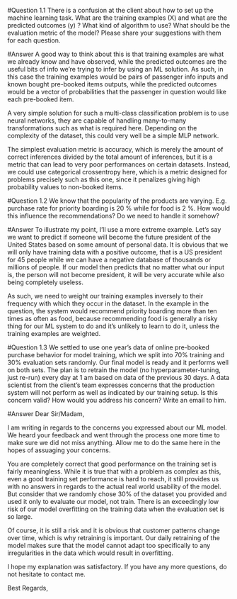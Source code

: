 #Question 1.1
There is a confusion at the client about how to set up the machine learning task. What are the training examples (X) and what are the predicted outcomes (y) ? What kind of algorithm to use? What should be the evaluation metric of the model? Please share your suggestions with them for each question.

#Answer
A good way to think about this is that training examples are what we already know and have observed, while the predicted outcomes are the useful bits of info we’re trying to infer by using an ML solution. As such, in this case the training examples would be pairs of passenger info inputs and known bought pre-booked items outputs, while the predicted outcomes would be a vector of probabilities that the passenger in question would like each pre-booked item.

A very simple solution for such a multi-class classification problem is to use neural networks, they are capable of handling many-to-many transformations such as what is required here. Depending on the complexity of the dataset, this could very well be a simple MLP network.

The simplest evaluation metric is accuracy, which is merely the amount of correct inferences divided by the total amount of inferences, but it is a metric that can lead to very poor performances on certain datasets. Instead, we could use categorical crossentropy here, which is a metric designed for problems precisely such as this one, since it penalizes giving high probability values to non-booked items.

#Question 1.2
We know that the popularity of the products are varying. E.g. purchase rate for priority boarding is 20 % while for food is 2 %. How would this influence the recommendations? Do we need to handle it somehow?

#Answer
To illustrate my point, I’ll use a more extreme example. Let’s say we want to predict if someone will become the future president of the United States based on some amount of personal data. It is obvious that we will only have training data with a positive outcome, that is a US president for 45 people while we can have a negative database of thousands or millions of people. If our model then predicts that no matter what our input is, the person will not become president, it will be very accurate while also being completely useless.

As such, we need to weight our training examples inversely to their frequency with which they occur in the dataset. In the example in the question, the system would recommend priority boarding more than ten times as often as food, because recommending food is generally a risky thing for our ML system to do and it’s unlikely to learn to do it, unless the training examples are weighted.

#Question 1.3
We settled to use one year’s data of online pre-booked purchase behavior for model training, which we split into 70% training and 30% evaluation sets randomly. Our final model is ready and it performs well on both sets. The plan is to retrain the model (no hyperparameter-tuning, just re-run) every day at 1 am based on data of the previous 30 days.
A data scientist from the client’s team expresses concerns that the production system will not perform as well as indicated by our training setup. Is this concern valid? How would you address his concern? Write an email to him.

#Answer
Dear Sir/Madam,

I am writing in regards to the concerns you expressed about our ML model. We heard your feedback and went through the process one more time to make sure we did not miss anything. Allow me to do the same here in the hopes of assuaging your concerns.

You are completely correct that good performance on the training set is fairly meaningless. While it is true that with a problem as complex as this, even a good training set performance is hard to reach, it still provides us with no answers in regards to the actual real world usability of the model. But consider that we randomly chose 30% of the dataset you provided and used it only to evaluate our model, not train. There is an exceedingly low risk of our model overfitting on the training data when the evaluation set is so large.

Of course, it is still a risk and it is obvious that customer patterns change over time, which is why retraining is important. Our daily retraining of the model makes sure that the model cannot adapt too specifically to any irregularities in the data which would result in overfitting.

I hope my explanation was satisfactory. If you have any more questions, do not hesitate to contact me.

Best Regards,
